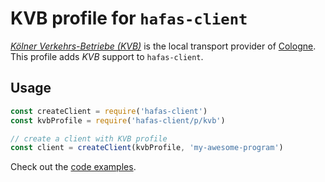 # KVB profile for `hafas-client`

[*Kölner Verkehrs-Betriebe (KVB)*](https://de.wikipedia.org/wiki/Kölner_Verkehrs-Betriebe) is the local transport provider of [Cologne](https://en.wikipedia.org/wiki/Cologne). This profile adds *KVB* support to `hafas-client`.

## Usage

```js
const createClient = require('hafas-client')
const kvbProfile = require('hafas-client/p/kvb')

// create a client with KVB profile
const client = createClient(kvbProfile, 'my-awesome-program')
```

Check out the [code examples](example.js).
